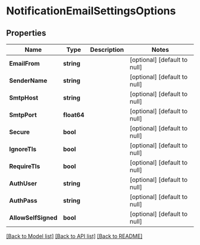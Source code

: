 # NotificationEmailSettingsOptions

## Properties
Name | Type | Description | Notes
------------ | ------------- | ------------- | -------------
**EmailFrom** | **string** |  | [optional] [default to null]
**SenderName** | **string** |  | [optional] [default to null]
**SmtpHost** | **string** |  | [optional] [default to null]
**SmtpPort** | **float64** |  | [optional] [default to null]
**Secure** | **bool** |  | [optional] [default to null]
**IgnoreTls** | **bool** |  | [optional] [default to null]
**RequireTls** | **bool** |  | [optional] [default to null]
**AuthUser** | **string** |  | [optional] [default to null]
**AuthPass** | **string** |  | [optional] [default to null]
**AllowSelfSigned** | **bool** |  | [optional] [default to null]

[[Back to Model list]](../README.md#documentation-for-models) [[Back to API list]](../README.md#documentation-for-api-endpoints) [[Back to README]](../README.md)


